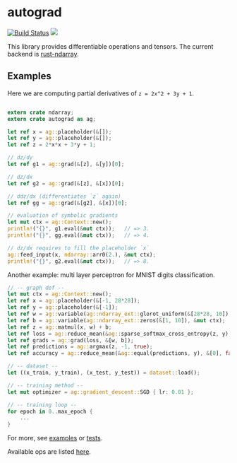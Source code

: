 # autograd

[![Build Status](https://travis-ci.org/raskr/rust-autograd.svg?branch=master)](https://travis-ci.org/raskr/rust-autograd)
[![](http://meritbadge.herokuapp.com/autograd)](https://crates.io/crates/autograd)

This library provides differentiable operations and tensors.
The current backend is [rust-ndarray](https://github.com/bluss/rust-ndarray).

## Examples
Here we are computing partial derivatives of `z = 2x^2 + 3y + 1`.

```rust

extern crate ndarray;
extern crate autograd as ag;

let ref x = ag::placeholder(&[]);
let ref y = ag::placeholder(&[]);
let ref z = 2*x*x + 3*y + 1;

// dz/dy
let ref g1 = ag::grad(&[z], &[y])[0];

// dz/dx
let ref g2 = ag::grad(&[z], &[x])[0];

// ddz/dx (differentiates `z` again)
let ref gg = ag::grad(&[g2], &[x])[0];

// evaluation of symbolic gradients
let mut ctx = ag::Context::new();
println!("{}", g1.eval(&mut ctx));   // => 3.
println!("{}", gg.eval(&mut ctx));   // => 4.

// dz/dx requires to fill the placeholder `x`
ag::feed_input(x, ndarray::arr0(2.), &mut ctx);
println!("{}", g2.eval(&mut ctx));   // => 8.
```

Another example: multi layer perceptron for MNIST digits classification.

```rust
// -- graph def --
let mut ctx = ag::Context::new();
let ref x = ag::placeholder(&[-1, 28*28]);
let ref y = ag::placeholder(&[-1]);
let ref w = ag::variable(ag::ndarray_ext::glorot_uniform(&[28*28, 10]), &mut ctx);
let ref b = ag::variable(ag::ndarray_ext::zeros(&[1, 10]), &mut ctx);
let ref z = ag::matmul(x, w) + b;
let ref loss = ag::reduce_mean(&ag::sparse_softmax_cross_entropy(z, y), &[0], false);
let ref grads = ag::grad(loss, &[w, b]);
let ref predictions = ag::argmax(z, -1, true);
let ref accuracy = ag::reduce_mean(&ag::equal(predictions, y), &[0], false);

// -- dataset --
let ((x_train, y_train), (x_test, y_test)) = dataset::load();

// -- training method --
let mut optimizer = ag::gradient_descent::SGD { lr: 0.01 };

// -- training loop --
for epoch in 0..max_epoch {
    ...
}

```
For more, see 
[examples](https://github.com/raskr/rust-autograd/tree/master/examples) or
[tests](https://github.com/raskr/rust-autograd/tree/master/tests). 

Available ops are listed [here](https://docs.rs/autograd/0.6.1/autograd/ops/index.html).

